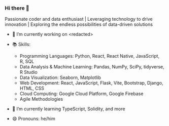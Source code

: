 ### Hi there 👋

Passionate coder and data enthusiast | Leveraging technology to drive innovation | Exploring the endless possibilities of data-driven solutions

- 🔭 I’m currently working on \<redacted\>

- 📚 Skills:

    - Programming Languages: Python, React, React Native, JavaScript, R, SQL
    - Data Analysis & Machine Learning: Pandas, NumPy, SciPy, tidyverse, R Studio
    - Data Visualization: Seaborn, Matplotlib
    - Web Development: React, JavaScript, Flask, Vite, Bootstrap, Django, HTML, CSS
    - Cloud Computing: Google Cloud Platform, Google Firebase
    - Agile Methodologies
      
- 🌱 I’m currently learning TypeScript, Solidity, and more

- 😄 Pronouns: he/him

<!--
- 📫 How to reach me: 
- 💬 Ask me about ...
-->
